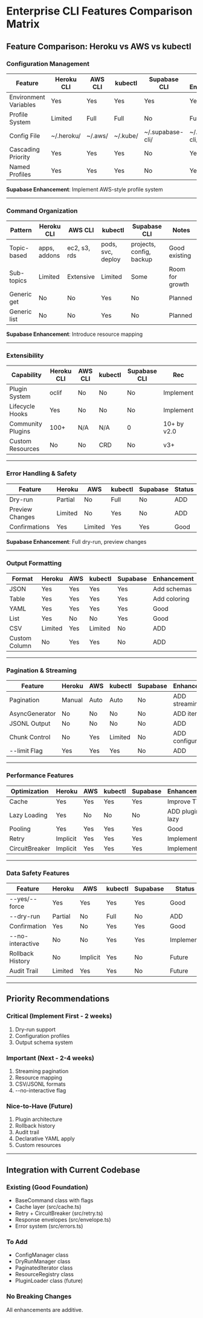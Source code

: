 # Enterprise CLI Features Comparison Matrix

## Feature Comparison: Heroku vs AWS vs kubectl

### Configuration Management

| Feature | Heroku CLI | AWS CLI | kubectl | Supabase CLI | After Enhancement |
|---------|-----------|---------|---------|--------|---------|
| Environment Variables | Yes | Yes | Yes | Yes | Yes |
| Profile System | Limited | Full | Full | No | Full |
| Config File | ~/.heroku/ | ~/.aws/ | ~/.kube/ | ~/.supabase-cli/ | ~/.supabase-cli/ |
| Cascading Priority | Yes | Yes | Yes | No | Yes |
| Named Profiles | Yes | Yes | Yes | No | Yes |

**Supabase Enhancement**: Implement AWS-style profile system

---

### Command Organization

| Pattern | Heroku CLI | AWS CLI | kubectl | Supabase CLI | Notes |
|---------|-----------|---------|---------|--------|-------|
| Topic-based | apps, addons | ec2, s3, rds | pods, svc, deploy | projects, config, backup | Good existing |
| Sub-topics | Limited | Extensive | Limited | Some | Room for growth |
| Generic get | No | No | Yes | No | Planned |
| Generic list | No | No | Yes | No | Planned |

**Supabase Enhancement**: Introduce resource mapping

---

### Extensibility

| Capability | Heroku CLI | AWS CLI | kubectl | Supabase CLI | Rec |
|-----------|-----------|---------|---------|--------|---------|
| Plugin System | oclif | No | No | No | Implement |
| Lifecycle Hooks | Yes | No | No | No | Implement |
| Community Plugins | 100+ | N/A | N/A | 0 | 10+ by v2.0 |
| Custom Resources | No | No | CRD | No | v3+ |

---

### Error Handling & Safety

| Feature | Heroku | AWS | kubectl | Supabase | Status |
|---------|--------|------|---------|----------|--------|
| Dry-run | Partial | No | Full | No | ADD |
| Preview Changes | Limited | No | Yes | No | ADD |
| Confirmations | Yes | Limited | Yes | Yes | Good |

**Supabase Enhancement**: Full dry-run, preview changes

---

### Output Formatting

| Format | Heroku | AWS | kubectl | Supabase | Enhancement |
|--------|--------|------|---------|----------|-------------|
| JSON | Yes | Yes | Yes | Yes | Add schemas |
| Table | Yes | Yes | Yes | Yes | Add coloring |
| YAML | Yes | Yes | Yes | Yes | Good |
| List | Yes | No | No | Yes | Good |
| CSV | Limited | Yes | Limited | No | ADD |
| Custom Column | No | Yes | Yes | No | ADD |

---

### Pagination & Streaming

| Feature | Heroku | AWS | kubectl | Supabase | Enhancement |
|---------|--------|------|---------|----------|-------------|
| Pagination | Manual | Auto | Auto | No | ADD streaming |
| AsyncGenerator | No | No | No | No | ADD iterator |
| JSONL Output | No | No | No | No | ADD |
| Chunk Control | No | Yes | Limited | No | ADD configurable |
| --limit Flag | Yes | Yes | Yes | No | ADD |

---

### Performance Features

| Optimization | Heroku | AWS | kubectl | Supabase | Enhancement |
|--------------|--------|------|---------|----------|-------------|
| Cache | Yes | Yes | Yes | Yes | Improve TTL |
| Lazy Loading | Yes | No | No | No | ADD plugin lazy |
| Pooling | Yes | Yes | Yes | Yes | Good |
| Retry | Implicit | Yes | Yes | Yes | Implemented |
| CircuitBreaker | Implicit | Yes | Yes | Yes | Implemented |

---

### Data Safety Features

| Feature | Heroku | AWS | kubectl | Supabase | Status |
|---------|--------|------|---------|----------|--------|
| --yes/--force | Yes | Yes | Yes | Yes | Good |
| --dry-run | Partial | No | Full | No | ADD |
| Confirmation | Yes | No | Yes | Yes | Good |
| --no-interactive | No | No | Yes | Yes | Implement |
| Rollback History | No | Implicit | Yes | No | Future |
| Audit Trail | Limited | Yes | Yes | No | Future |

---

## Priority Recommendations

### Critical (Implement First - 2 weeks)
1. Dry-run support
2. Configuration profiles
3. Output schema system

### Important (Next - 2-4 weeks)
1. Streaming pagination
2. Resource mapping
3. CSV/JSONL formats
4. --no-interactive flag

### Nice-to-Have (Future)
1. Plugin architecture
2. Rollback history
3. Audit trail
4. Declarative YAML apply
5. Custom resources

---

## Integration with Current Codebase

### Existing (Good Foundation)
- BaseCommand class with flags
- Cache layer (src/cache.ts)
- Retry + CircuitBreaker (src/retry.ts)
- Response envelopes (src/envelope.ts)
- Error system (src/errors.ts)

### To Add
- ConfigManager class
- DryRunManager class
- PaginatedIterator class
- ResourceRegistry class
- PluginLoader class (future)

### No Breaking Changes
All enhancements are additive.

